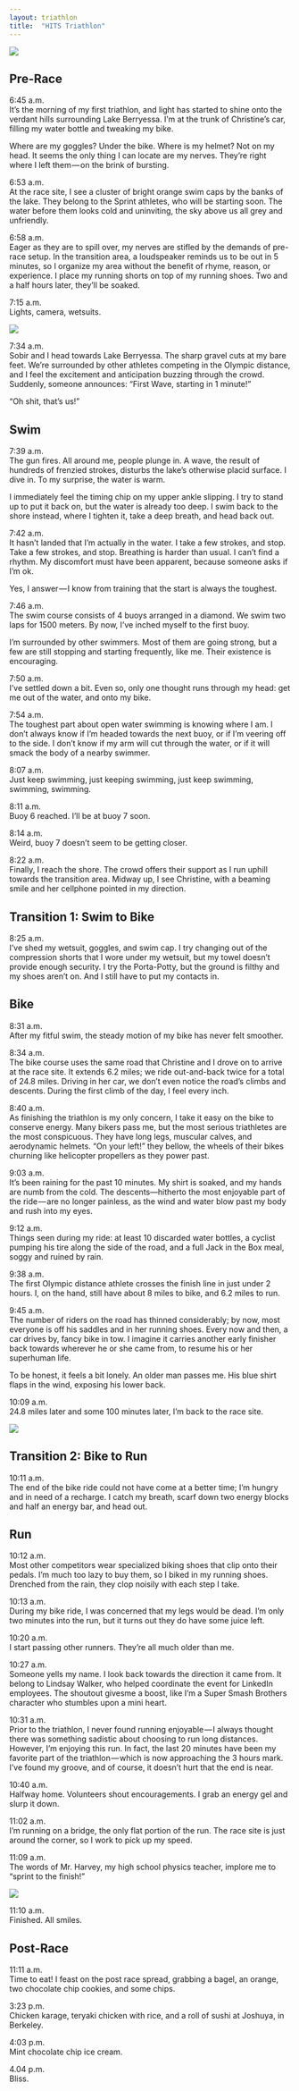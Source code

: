 ```yaml
---
layout: triathlon
title:  "HITS Triathlon"
---
```


<img class="hor-image" src="{{ '/assets/img/hits/lake_berryessa.png' | prepend: site.baseurl }}">

<h2>Pre-Race</h2>

<span class="time">6:45 a.m. </span><br>
It’s the morning of my first triathlon, and light has started to shine onto the verdant hills surrounding Lake Berryessa. I’m at the trunk of Christine’s car, filling my water bottle and tweaking my bike. 

Where are my goggles? Under the bike. Where is my helmet? Not on my head. It seems the only thing I can locate are my nerves. They’re right where I left them — on the brink of bursting. 

<span class="time">6:53 a.m. </span><br>
At the race site, I see a cluster of bright orange swim caps by the banks of the lake. They belong to the Sprint athletes, who will be starting soon. The water before them looks cold and uninviting, the sky above us all grey and unfriendly.

<span class="time">6:58 a.m. </span><br>
Eager as they are to spill over, my nerves are stifled by the demands of pre-race setup. In the transition area, a loudspeaker reminds us to be out in 5 minutes, so I organize my area without the benefit of rhyme, reason, or experience. I place my running shorts on top of my running shoes. Two and a half hours later, they’ll be soaked. 

<span class="time">7:15 a.m. </span><br>
Lights, camera, wetsuits.

<img class="ver-image" src="{{ '/assets/img/hits/wetsuit.jpg' | prepend: site.baseurl }}">

<span class="time">7:34 a.m. </span><br>
Sobir and I head towards Lake Berryessa. The sharp gravel cuts at my bare feet. We’re surrounded by other athletes competing in the Olympic distance, and I feel the excitement and anticipation buzzing through the crowd. Suddenly, someone announces: “First Wave, starting in 1 minute!” 

“Oh shit, that’s us!”

<h2 id="swim">Swim</h2>

<span class="time">7:39 a.m. </span><br>
The gun fires. All around me, people plunge in. A wave, the result of hundreds of frenzied strokes, disturbs the lake’s otherwise placid surface. I dive in. To my surprise, the water is warm. 

I immediately feel the timing chip on my upper ankle slipping. I try to stand up to put it back on, but the water is already too deep. I swim back to the shore instead, where I tighten it, take a deep breath, and head back out. 

<span class="time">7:42 a.m. </span><br>
It hasn’t landed that I’m actually in the water. I take a few strokes, and stop. Take a few strokes, and stop. Breathing is harder than usual. I can’t find a rhythm. My discomfort must have been apparent, because someone asks if I’m ok. 

Yes, I answer — I know from training that the start is always the toughest. 

<span class="time">7:46 a.m. </span><br>
The swim course consists of 4 buoys arranged in a diamond. We swim two laps for 1500 meters. By now, I’ve inched myself to the first buoy. 

I’m surrounded by other swimmers. Most of them are going strong, but a few are still stopping and starting frequently, like me. Their existence is encouraging. 

<span class="time">7:50 a.m. </span><br>
I’ve settled down a bit. Even so, only one thought runs through my head: get me out of the water, and onto my bike. 

<span class="time">7:54 a.m. </span><br>
The toughest part about open water swimming is knowing where I am. I don’t always know if I’m headed towards the next buoy, or if I’m veering off to the side. I don’t know if my arm will cut through the water, or if it will smack the body of a nearby swimmer. 

<span class="time">8:07 a.m. </span><br>
Just keep swimming, just keeping swimming, just keep swimming, swimming, swimming.

<span class="time">8:11 a.m. </span><br>
Buoy 6 reached. I’ll be at buoy 7 soon. 

<span class="time">8:14 a.m. </span><br>
Weird, buoy 7 doesn’t seem to be getting closer.

<span class="time">8:22 a.m. </span><br>
Finally, I reach the shore. The crowd offers their support as I run uphill towards the transition area. Midway up, I see Christine, with a beaming smile and her cellphone pointed in my direction.

<h2 id="t1">Transition 1: Swim to Bike</h2>
<span class="time">8:25 a.m. </span><br>
I’ve shed my wetsuit, goggles, and swim cap. I try changing out of the compression shorts that I wore under my wetsuit, but my towel doesn’t provide enough security. I try the Porta-Potty, but the ground is filthy and my shoes aren’t on. And I still have to put my contacts in. 

<h2 id="bike">Bike</h2>

<span class="time">8:31 a.m.</span><br>
After my fitful swim, the steady motion of my bike has never felt smoother.

<span class="time">8:34 a.m. </span><br>
The bike course uses the same road that Christine and I drove on to arrive at the race site. It extends 6.2 miles; we ride out-and-back twice for a total of 24.8 miles.
Driving in her car, we don’t even notice the road’s climbs and descents. During the first climb of the day, I feel every inch.

<span class="time">8:40 a.m. </span><br>
As finishing the triathlon is my only concern, I take it easy on the bike to conserve energy. Many bikers pass me, but the most serious triathletes are the most conspicuous. They have long legs, muscular calves, and aerodynamic helmets. “On your left!” they bellow, the wheels of their bikes churning like helicopter propellers as they power past.

<span class="time">9:03 a.m. </span><br>
It’s been raining for the past 10 minutes. My shirt is soaked, and my hands are numb from the cold. The descents—hitherto the most enjoyable part of the ride — are no longer painless, as the wind and water blow past my body and rush into my eyes.

<span class="time">9:12 a.m. </span><br>
Things seen during my ride: at least 10 discarded water bottles, a cyclist pumping his tire along the side of the road, and a full Jack in the Box meal, soggy and ruined by rain.

<span class="time">9:38 a.m. </span><br>
The first Olympic distance athlete crosses the finish line in just under 2 hours. I, on the hand, still have about 8 miles to bike, and 6.2 miles to run.

<span class="time">9:45 a.m. </span><br>
The number of riders on the road has thinned considerably; by now, most everyone is off his saddles and in her running shoes. Every now and then, a car drives by, fancy bike in tow. I imagine it carries another early finisher back towards wherever he or she came from, to resume his or her superhuman life.

To be honest, it feels a bit lonely. An older man passes me. His blue shirt flaps in the wind, exposing his lower back.

<span class="time">10:09 a.m. </span><br>
24.8 miles later and some 100 minutes later, I’m back to the race site.

<img class="hor-image" src="{{ '/assets/img/hits/bike.jpg' | prepend: site.baseurl }}">

<h2 id="t2">Transition 2: Bike to Run</h2>
<span class="time">10:11 a.m. </span><br>
The end of the bike ride could not have come at a better time; I’m hungry and in need of a recharge. I catch my breath, scarf down two energy blocks and half an energy bar, and head out.

<h2 id="run">Run</h2>
<span class="time">10:12 a.m. </span><br>
Most other competitors wear specialized biking shoes that clip onto their pedals. I’m much too lazy to buy them, so I biked in my running shoes. Drenched from the rain, they clop noisily with each step I take.

<span class="time">10:13 a.m. </span><br>
During my bike ride, I was concerned that my legs would be dead. I’m only two minutes into the run, but it turns out they do have some juice left.

<span class="time">10:20 a.m. </span><br>
I start passing other runners. They’re all much older than me.

<span class="time">10:27 a.m. </span><br>
Someone yells my name. I look back towards the direction it came from. It belong to Lindsay Walker, who helped coordinate the event for LinkedIn employees. The shoutout givesme a boost, like I’m a Super Smash Brothers character who stumbles upon a mini heart.

<span class="time">10:31 a.m. </span><br>
Prior to the triathlon, I never found running enjoyable — I always thought there was something sadistic about choosing to run long distances. However, I’m enjoying this run. In fact, the last 20 minutes have been my favorite part of the triathlon — which is now approaching the 3 hours mark. I’ve found my groove, and of course, it doesn’t hurt that the end is near.

<span class="time">10:40 a.m. </span><br>
Halfway home. Volunteers shout encouragements. I grab an energy gel and slurp it down.

<span class="time">11:02 a.m. </span><br>
I’m running on a bridge, the only flat portion of the run. The race site is just around the corner, so I work to pick up my speed.

<span class="time">11:09 a.m. </span><br>
The words of Mr. Harvey, my high school physics teacher, implore me to “sprint to the finish!”

<img class="hor-image" src="{{ '/assets/img/hits/finish.jpg' | prepend: site.baseurl }}">

<span class="time">11:10 a.m. </span><br>
Finished. All smiles.


<h2 id="post-race">Post-Race</h2>
<span class="time">11:11 a.m. </span><br>
Time to eat! I feast on the post race spread, grabbing a bagel, an orange, two chocolate chip cookies, and some chips.

<span class="time">3:23 p.m. </span><br>
Chicken karage, teryaki chicken with rice, and a roll of sushi at Joshuya, in Berkeley.

<span class="time">4:03 p.m. </span><br>
Mint chocolate chip ice cream.

<span class="time">4.04 p.m. </span><br>
Bliss.
